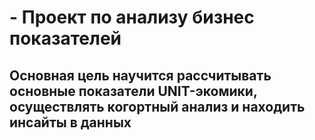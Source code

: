 # - Проект по анализу бизнес показателей
## Основная цель научится рассчитывать основные показатели UNIT-экомики, осуществлять когортный анализ и находить инсайты в данных



